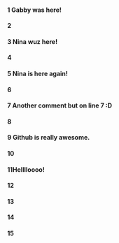 #### 1 Gabby was here!
#### 2
#### 3 Nina wuz here!
#### 4
#### 5 Nina is here again!
#### 6
#### 7 Another comment but on line 7 :D
#### 8
#### 9 Github is really awesome.
#### 10
#### 11Helllloooo!
#### 12
#### 13
#### 14
#### 15